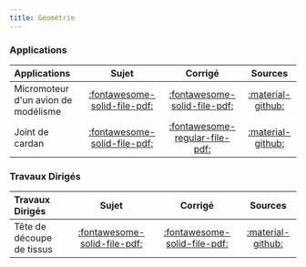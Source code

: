 ```yaml
---
title: Géométrie 
---
```


[comment]: <> (Généré automatiquement par ALL_PDF/make_markdown.py, creation_fichiers_activites)


### Applications 
 
| Applications | Sujet | Corrigé | Sources  | 
| :-------------- | :---: | :-----: | :------: | 
| Micromoteur d'un avion de modélisme | [:fontawesome-solid-file-pdf:](https://xpessoles-cpge.fr/pdf/Cy_12_Ch_01_Application_01_MicroMoteur_Sujet.pdf) | [:fontawesome-solid-file-pdf:](https://xpessoles-cpge.fr/pdf/Cy_12_Ch_01_Application_01_MicroMoteur_Corrige.pdf) | [:material-github:](https://github.com/xpessoles/PSI_Cy_12_Cinematique_Revisions/tree/main/Chapitre_01_Geometrie/Cy_12_Ch_01_Application_01_MicroMoteur) | 
| Joint de cardan | [:fontawesome-solid-file-pdf:](https://xpessoles-cpge.fr/pdf/Cy_12_Ch_01_Application_02_Cardan_Sujet.pdf) | [:fontawesome-regular-file-pdf:](https://xpessoles-cpge.fr/pdf/Cy_12_Ch_01_Application_02_Cardan_Corrige.pdf) | [:material-github:](https://github.com/xpessoles/PSI_Cy_12_Cinematique_Revisions/tree/main/Chapitre_01_Geometrie/Cy_12_Ch_01_Application_02_Cardan) | 

### Travaux Dirigés 
 
| Travaux Dirigés | Sujet | Corrigé | Sources  | 
| :-------------- | :---: | :-----: | :------: | 
| Tête de découpe de tissus | [:fontawesome-solid-file-pdf:](https://xpessoles-cpge.fr/pdf/Cy_12_Ch_01_TD_01_Decoupe_Sujet.pdf) | [:fontawesome-solid-file-pdf:](https://xpessoles-cpge.fr/pdf/Cy_12_Ch_01_TD_01_Decoupe_Corrige.pdf) | [:material-github:](https://github.com/xpessoles/PSI_Cy_12_Cinematique_Revisions/tree/main/Chapitre_01_Geometrie/Cy_12_Ch_01_TD_01_Decoupe) | 



